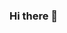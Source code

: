 ### Hi there 👋

<!--
**lauramarson/lauramarson** is a ✨ _special_ ✨ repository because its `README.md` (this file) appears on your GitHub profile.

Here are some ideas to get you started:

- 🔭 I’m currently working on Zup Innovation as iOS Developer

- 💬 Ask me about Swift
- 📫 How to reach me: ...

![Anurag's GitHub stats](https://github-readme-stats.vercel.app/api?username=lauramarson&theme=radical&show_icons=true)
